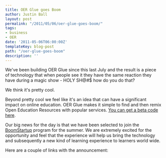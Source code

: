 ```yaml
---
title: OER Glue goes Boom
author: Justin Ball
layout: post
permalink: "/2011/05/06/oer-glue-goes-boom/"
tags:
- business
- OER
date: '2011-05-06T06:00:00Z'
templateKey: blog-post
path: "/oer-glue-goes-boom"
description: ''
---
```


We've been building OER Glue since this last July and the result is a piece of technology that when people see it they have the same reaction they have during a magic show - HOLY SH@#$ how do you do that?

We think it's pretty cool.

Beyond pretty cool we feel like it's an idea that can have a significant impact on online education. OER Glue makes it simple to find and then remix Open Education Resources with popular services. [You can get a beta code here][1].

 [1]: http://www.oerglue.com/

Our big news for the day is that we have been selected to join the [BoomStartup][2] program for the summer. We are extremely excited for the opportunity and feel that the experience will help us bring the technology and subsequently a new kind of learning experience to learners world wide.

 [2]: http://www.boomstartup.com/

Here are a couple of links with the announcement:


